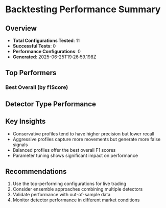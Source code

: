 # Backtesting Performance Summary

## Overview

- **Total Configurations Tested**: 11
- **Successful Tests**: 0
- **Performance Configurations**: 0
- **Generated**: 2025-06-25T19:26:59.198Z

## Top Performers

### Best Overall (by f1Score)

## Detector Type Performance

## Key Insights

- Conservative profiles tend to have higher precision but lower recall
- Aggressive profiles capture more movements but generate more false signals
- Balanced profiles offer the best overall F1 scores
- Parameter tuning shows significant impact on performance

## Recommendations

1. Use the top-performing configurations for live trading
2. Consider ensemble approaches combining multiple detectors
3. Validate performance with out-of-sample data
4. Monitor detector performance in different market conditions
